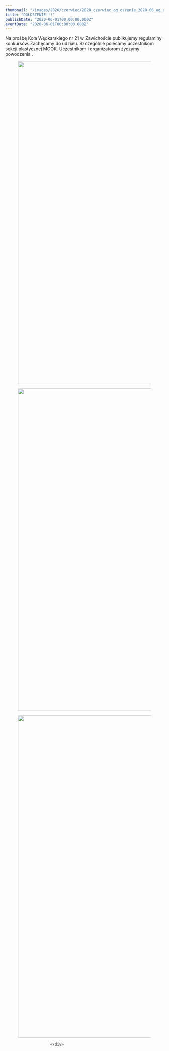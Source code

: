 ```yaml
---
thumbnail: "/images/2020/czerwiec/2020_czerwiec_og_oszenie_2020_06_og_oszenie_reg1-703x1024.jpg"
title: "OGŁOSZENIE!!!"
publishDate: "2020-06-01T00:00:00.000Z"
eventDate: "2020-06-01T00:00:00.000Z"
---
```


<div class="entry-content">
							
							
<p>Na prośbę Koła Wędkarskiego nr 21 w Zawichoście publikujemy regulaminy konkursów. Zachęcamy do udziału. Szczególnie polecamy uczestnikom sekcji plastycznej MGOK. Uczestnikom i organizatorom życzymy powodzenia .</p>



<figure class="wp-block-image size-large"><img fetchpriority="high" decoding="async" width="703" height="1024" src="/images/2020/czerwiec/2020_czerwiec_og_oszenie_2020_06_og_oszenie_reg1-703x1024.jpg" alt="" class="wp-image-7480" srcset="/images/2020/czerwiec/2020_czerwiec_og_oszenie_2020_06_og_oszenie_reg1-703x1024.jpg 703w, /images/2020/czerwiec/reg1-206x300.jpg 206w, /images/2020/czerwiec/reg1-768x1118.jpg 768w, /images/2020/czerwiec/reg1.jpg 800w" sizes="(max-width: 703px) 100vw, 703px"></figure>



<figure class="wp-block-image size-large"><img decoding="async" width="724" height="1024" src="/images/2020/czerwiec/2020_czerwiec_og_oszenie_2020_06_og_oszenie_reg2-724x1024.jpg" alt="" class="wp-image-7481" srcset="/images/2020/czerwiec/2020_czerwiec_og_oszenie_2020_06_og_oszenie_reg2-724x1024.jpg 724w, /images/2020/czerwiec/reg2-212x300.jpg 212w, /images/2020/czerwiec/reg2-768x1086.jpg 768w, /images/2020/czerwiec/reg2.jpg 800w" sizes="(max-width: 724px) 100vw, 724px"></figure>



<figure class="wp-block-image size-large"><img decoding="async" width="724" height="1024" src="/images/2020/czerwiec/2020_czerwiec_og_oszenie_2020_06_og_oszenie_reg3-724x1024.jpg" alt="" class="wp-image-7482" srcset="/images/2020/czerwiec/2020_czerwiec_og_oszenie_2020_06_og_oszenie_reg3-724x1024.jpg 724w, /images/2020/czerwiec/reg3-212x300.jpg 212w, /images/2020/czerwiec/reg3-768x1086.jpg 768w, /images/2020/czerwiec/reg3.jpg 800w" sizes="(max-width: 724px) 100vw, 724px"></figure>



<p></p>
						
						</div>
